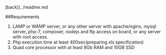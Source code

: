 [back](../readme.md

##Requirements
1. LAMP or WAMP server, or any other server with apache/nginx, mysql server, php-7, composer, nodejs and ftp access on board, or any server with root access.
2. Php execution time at least 400sec(preparing xls specification)
3. Quad core processor with at least 8Gb RAM and 10GB SSD
